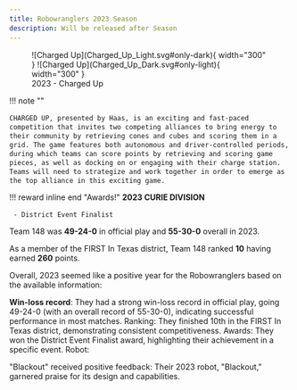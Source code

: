 ```yaml
---
title: Robowranglers 2023 Season
description: Will be released after Season
---
```

<figure markdown>
  ![Charged Up](Charged_Up_Light.svg#only-dark){ width="300" }
  ![Charged Up](Charged_Up_Dark.svg#only-light){ width="300" }
  <figcaption>2023 - Charged Up</figcaption>
</figure>

!!! note ""

    CHARGED UP, presented by Haas, is an exciting and fast-paced competition that invites two competing alliances to bring energy to their community by retrieving cones and cubes and scoring them in a grid. The game features both autonomous and driver-controlled periods, during which teams can score points by retrieving and scoring game pieces, as well as docking on or engaging with their charge station. Teams will need to strategize and work together in order to emerge as the top alliance in this exciting game.

!!! reward inline end "Awards!"
  **2023 CURIE DIVISION**
  
     - District Event Finalist

Team 148 was **49-24-0** in official play and **55-30-0** overall in 2023.

As a member of the FIRST In Texas district, Team 148 ranked **10** having earned **260** points.


Overall, 2023 seemed like a positive year for the Robowranglers based on the available information:

**Win-loss record**: They had a strong win-loss record in official play, going 49-24-0 (with an overall record of 55-30-0), indicating successful performance in most matches.
Ranking: They finished 10th in the FIRST In Texas district, demonstrating consistent competitiveness.
Awards: They won the District Event Finalist award, highlighting their achievement in a specific event.
Robot:

"Blackout" received positive feedback: Their 2023 robot, "Blackout," garnered praise for its design and capabilities.
